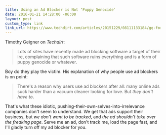 ```yaml
---
title: Using an Ad Blocker is Not ‘Puppy Genocide’
date: 2016-01-21 14:28:00 -06:00
layout: post
custom_type: link
link_url: https://www.techdirt.com/articles/20151229/08111133184/gq-forbes-go-after-adblocker-users-rather-than-their-own-shitty-advertising-inventory.shtml
---
```


Timothy Geigner on *Techdirt*:

> Lots of sites have recently made ad blocking software a target of their ire, complaining that such software ruins everything and is a form of puppy genocide or whatever. 

Boy do they play the victim. His explanation of why people use ad blockers is on point: 

> There's a reason why users use ad blockers after all: many online ads suck harder than a vacuum cleaner looking for love. But *they don't have to*.

That's what these idiotic, pushing-their-own-selves-into-irrelevance companies don't seem to understand. We get that ads support their business, but *we don't want to be tracked*, and *the ad shouldn't take over the freaking page*.  Serve me an ad, don't track me, load the page fast, and I'll gladly turn off my ad blocker for you. 
